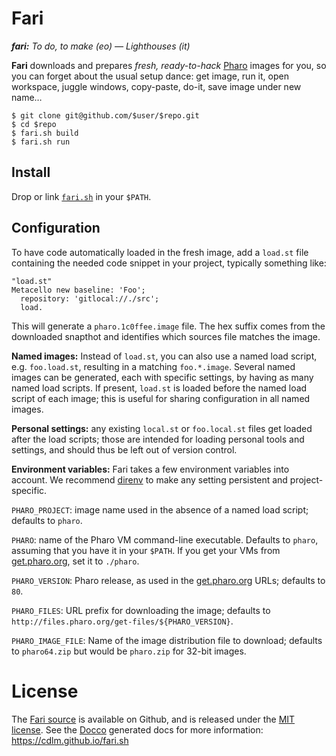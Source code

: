 
 # Fari

 _**fari:** To do, to make (eo) — Lighthouses (it)_

 **Fari** downloads and prepares _fresh, ready-to-hack_ [Pharo][] images for
 you, so you can forget about the usual setup dance: get image, run it, open
 workspace, juggle windows, copy-paste, do-it, save image under new name…

 ```shell
 $ git clone git@github.com/$user/$repo.git
 $ cd $repo
 $ fari.sh build
 $ fari.sh run
 ```


 ## Install

 Drop or link
 [`fari.sh`](https://raw.githubusercontent.com/cdlm/fari.sh/master/fari.sh) in
 your `$PATH`.


 ## Configuration

 To have code automatically loaded in the fresh image, add a `load.st` file
 containing the needed code snippet in your project, typically something like:

 ```smalltalk
 "load.st"
 Metacello new baseline: 'Foo';
   repository: 'gitlocal://./src';
   load.
 ```

 This will generate a `pharo.1c0ffee.image` file. The hex suffix comes from the
 downloaded snapthot and identifies which sources file matches the image.

 **Named images:** Instead of `load.st`, you can also use a named load script,
 e.g. `foo.load.st`, resulting in a matching `foo.*.image`. Several named
 images can be generated, each with specific settings, by having as many named
 load scripts. If present, `load.st` is loaded before the named load script of
 each image; this is useful for sharing configuration in all named images.

 **Personal settings:** any existing `local.st` or `foo.local.st` files get
 loaded after the load scripts; those are intended for loading personal tools
 and settings, and should thus be left out of version control.

 **Environment variables:** Fari takes a few environment variables into
 account. We recommend [direnv][] to make any setting persistent and
 project-specific.

 `PHARO_PROJECT`: image name used in the absence of a named load script;
 defaults to `pharo`.

 `PHARO`: name of the Pharo VM command-line executable. Defaults to `pharo`,
 assuming that you have it in your `$PATH`. If you get your VMs from
 [get.pharo.org][], set it to `./pharo`.

 `PHARO_VERSION`: Pharo release, as used in the [get.pharo.org][] URLs;
 defaults to `80`.

 `PHARO_FILES`: URL prefix for downloading the image; defaults to
 `http://files.pharo.org/get-files/${PHARO_VERSION}`.

 `PHARO_IMAGE_FILE`: Name of the image distribution file to download; defaults
 to `pharo64.zip` but would be `pharo.zip` for 32-bit images.

# License

 The [Fari source][github] is available on Github, and is released under the
 [MIT license][mit]. See the [Docco][] generated docs for more information:
 https://cdlm.github.io/fari.sh

 [github]: https://github.com/cdlm/fari.sh
 [mit]: http://opensource.org/licenses/MIT
 [pharo]: http://pharo.org
 [get.pharo.org]: http://get.pharo.org
 [docco]: http://ashkenas.com/docco
 [direnv]: https://direnv.net
